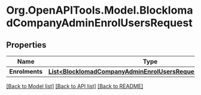 # Org.OpenAPITools.Model.BlockIomadCompanyAdminEnrolUsersRequest

## Properties

Name | Type | Description | Notes
------------ | ------------- | ------------- | -------------
**Enrolments** | [**List&lt;BlockIomadCompanyAdminEnrolUsersRequestEnrolmentsInner&gt;**](BlockIomadCompanyAdminEnrolUsersRequestEnrolmentsInner.md) |  | 

[[Back to Model list]](../README.md#documentation-for-models) [[Back to API list]](../README.md#documentation-for-api-endpoints) [[Back to README]](../README.md)

